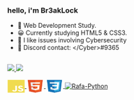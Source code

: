 ### hello, i'm Br3akLock

- 📜 Web Development Study.
- 😀 Currently studying HTML5 & CSS3.
- 🤔 I like issues involving Cybersecurity
- 💬 Discord contact: &lt;/Cyber&gt;#9365
 
 ##
 
 <div>
  <a href="https://github.com/Br3akLock/">
  <img height="180em" src="https://github-readme-stats.vercel.app/api?username=br3aklock&show_icons=true&theme=radical&include_all_commits=true&count_private=true"/>
  <img height="180em" src="https://github-readme-stats.vercel.app/api/top-langs/?username=br3aklock&layout=compact&langs_count=7&theme=radical"/>
</div>
  <div style="display: inline_block"><br>
  <img align="center" alt="Rafa-Js" height="30" width="40" src="https://raw.githubusercontent.com/devicons/devicon/master/icons/javascript/javascript-plain.svg">
  <img align="center" alt="Rafa-HTML" height="30" width="40" src="https://raw.githubusercontent.com/devicons/devicon/master/icons/html5/html5-original.svg">
  <img align="center" alt="Rafa-CSS" height="30" width="40" src="https://raw.githubusercontent.com/devicons/devicon/master/icons/css3/css3-original.svg">
  <img align="center" alt="Rafa-Python" height="30" width="40" src="https://img.shields.io/badge/Shell_Script-121011?style=for-the-badge&logo=gnu-bash&logoColor=white">
</div>
 
